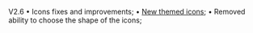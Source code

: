 V2.6
• Icons fixes and improvements;
• [New themed icons](https://github.com/immat0x1/PPL/blob/main/ThemedIconsList.md);
• Removed ability to choose the shape of the icons; 